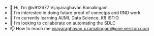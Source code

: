 - 👋 Hi, I’m @v912677 Vijayaraghavan Ramalingam
- 👀 I’m interested in doing future proof of conectps and RND work
- 🌱 I’m currently learning AI/ML Data Science, K8 ISTIO
- 💞️ I’m looking to collaborate on automating the SDLC
- 📫 How to reach me vijayaraghavan.x.ramalingam@one.verizon.com

<!---
v912677/v912677 is a ✨ special ✨ repository because its `README.md` (this file) appears on your GitHub profile.
You can click the Preview link to take a look at your changes.
--->
